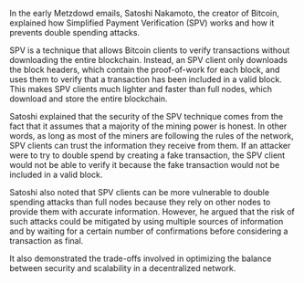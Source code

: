 In the early Metzdowd emails, Satoshi Nakamoto, the creator of Bitcoin, explained how Simplified Payment Verification (SPV) works and how it prevents double spending attacks.

SPV is a technique that allows Bitcoin clients to verify transactions without downloading the entire blockchain. Instead, an SPV client only downloads the block headers, which contain the proof-of-work for each block, and uses them to verify that a transaction has been included in a valid block. This makes SPV clients much lighter and faster than full nodes, which download and store the entire blockchain.

Satoshi explained that the security of the SPV technique comes from the fact that it assumes that a majority of the mining power is honest. In other words, as long as most of the miners are following the rules of the network, SPV clients can trust the information they receive from them. If an attacker were to try to double spend by creating a fake transaction, the SPV client would not be able to verify it because the fake transaction would not be included in a valid block.

Satoshi also noted that SPV clients can be more vulnerable to double spending attacks than full nodes because they rely on other nodes to provide them with accurate information. However, he argued that the risk of such attacks could be mitigated by using multiple sources of information and by waiting for a certain number of confirmations before considering a transaction as final.

It also demonstrated the trade-offs involved in optimizing the balance between security and scalability in a decentralized network.